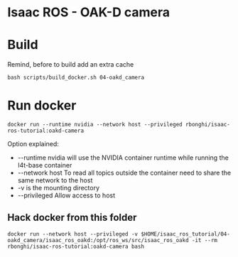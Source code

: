 # Isaac ROS - OAK-D camera

# Build

Remind, before to build add an extra cache

```
bash scripts/build_docker.sh 04-oakd_camera
```

# Run docker

```
docker run --runtime nvidia --network host --privileged rbonghi/isaac-ros-tutorial:oakd-camera
```

Option explained:
* --runtime nvidia will use the NVIDIA container runtime while running the l4t-base container
* --network host To read all topics outside the container need to share the same network to the host
* -v is the mounting directory
*  --privileged Allow access to host

## Hack docker from this folder

```
docker run --network host --privileged -v $HOME/isaac_ros_tutorial/04-oakd_camera/isaac_ros_oakd:/opt/ros_ws/src/isaac_ros_oakd -it --rm rbonghi/isaac-ros-tutorial:oakd-camera bash
```